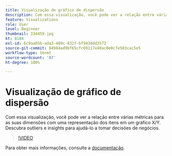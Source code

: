```yaml
---
title: Visualização de gráfico de dispersão
description: Com essa visualização, você pode ver a relação entre várias métricas para as suas dimensões com uma representação dos itens em um gráfico X/Y. Descubra outliers e insights para ajudá-lo a tomar decisões de negócios.
feature: Visualizations
role: User
level: Beginner
thumbnail: 334459.jpg
kt: 8188
exl-id: 6c9aa05b-ada3-489c-832f-bf9438dd3572
source-git-commit: 84984ad9bf65cfc69117e40ac0e0cfe503cac5e5
workflow-type: tm+mt
source-wordcount: '87'
ht-degree: 100%

---
```


# Visualização de gráfico de dispersão

Com essa visualização, você pode ver a relação entre várias métricas para as suas dimensões com uma representação dos itens em um gráfico X/Y. Descubra outliers e insights para ajudá-lo a tomar decisões de negócios.

>[!VIDEO](https://video.tv.adobe.com/v/334459/?quality=12&learn=on)

Para obter mais informações, consulte a [documentação](https://experienceleague.adobe.com/docs/analytics/analyze/analysis-workspace/visualizations/scatterplot.html?lang=pt-BR).
